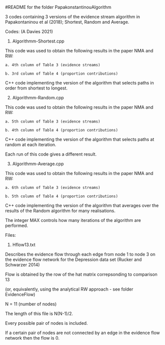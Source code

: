 #README for the folder PapakonstantinouAlgorithm

3 codes containing 3 versions of the evidence stream algorithm in Papakontaninou et al (2018); Shortest, Random and Average.

Codes: (A Davies 2021)

1. Algorithmm-Shortest.cpp

  This code was used to obtain the following results in the paper NMA and RW:
  
    a. 4th column of Table 3 (evidence streams)
    
    b. 3rd column of Table 4 (proportion contributions)
    
  
C++ code implementing the version of the algorithm that selects paths in order from shortest to longest.

2. Algorithmm-Random.cpp

  This code was used to obtain the following results in the paper NMA and RW:
  
    a. 5th column of Table 3 (evidence streams)
    
    b. 4th column of Table 4 (proportion contributions)
  
C++ code implementing the version of the algorithm that selects paths at random at each iteration. 

Each run of this code gives a different result. 

3. Algorithmm-Average.cpp

  This code was used to obtain the following results in the paper NMA and RW:
  
    a. 6th column of Table 3 (evidence streams)
    
    b. 5th column of Table 4 (proportion contributions)
  
  C++ code implementing the version of the algorithm that averages over the results of the Random algorithm for many realisations. 
  
  The integer MAX controls how many iterations of the algorithm are performed. 

Files:

1. Hflow13.txt

Describes the evidence flow through each edge from node 1 to node 3 on the evidence flow network for the Depression data set (Rucker and Schwarzer 2014)

Flow is obtained by the row of the hat matrix correpsonding to comparison 13

(or, equivalently, using the analytical RW approach - see folder EvidenceFlow)

N = 11 (number of nodes)

The length of this file is N(N-1)/2.

Every possible pair of nodes is included.

If a certain pair of nodes are not connected by an edge in the evidence flow network then the flow is 0. 

